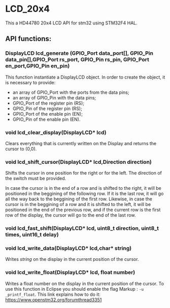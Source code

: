 # LCD_20x4
This a HD44780 20x4 LCD API for stm32 using STM32F4 HAL.

## API functions:
### DisplayLCD lcd_generate (GPIO_Port data_port[], GPIO_Pin data_pin[],GPIO_Port rs_port, GPIO_Pin rs_pin, GPIO_Port en_port,GPIO_Pin en_pin)
This function instantiate a DisplayLCD object. In order to create the object, it is necessary to provide:
* an array of GPIO_Port with the ports from the data pins;
* an array of GPIO_Pin with the data pins;
* GPIO_Port of the register pin (RS);
* GPIO_Pin of the register pin (RS);
* GPIO_Port of the enable pin (EN);
* GPIO_Pin of the enable pin (EN).

### void lcd_clear_display(DisplayLCD* lcd)
Clears everything that is currently written on the Display and returns the cursor to (0,0).

### void lcd_shift_cursor(DisplayLCD* lcd,Direction direction)
Shifts the cursor in one position for the right or for the left. The direction of the switch must be provided. 

In case the cursor is in the end of a row and is shifted to the right, it will be positioned in the beggining of the following row. If it is the last row, it will go all the way back to the beggining of the first row. Likewise, in case the cursor is in the beggining of a row and it is shifted to the left, it will be positioned in the end of the previous row, and if the current row is the first row of the display, the cursor will go to the end of the last row.

### void lcd_fast_shift(DisplayLCD* lcd, uint8_t direction, uint8_t times, uint16_t delay)

### void lcd_write_data(DisplayLCD* lcd,char* string)
Writes *string* on the display in the current position of the cursor. 

### void lcd_write_float(DisplayLCD* lcd, float number)
Writes a float number on the display in the current position of the cursor. To use this function in Eclipse you should enable the flag Markup : `-u _printf_float`. This link explains how to do it: https://www.openstm32.org/forumthread3351

###

